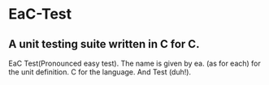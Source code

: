 EaC-Test
========

A unit testing suite written in C for C.
----------------------------------------

EaC Test(Pronounced easy test).
The name is given by ea. (as for each) for the unit definition.
C for the language.
And Test (duh!).
